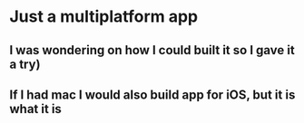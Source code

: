 # Just a multiplatform app
## I was wondering on how I could built it so I gave it a try)
## If I had mac I would also build app for iOS, but it is what it is